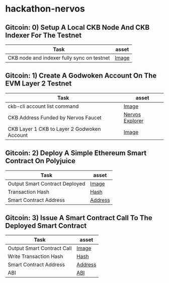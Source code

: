 # hackathon-nervos

## Gitcoin: 0) Setup A Local CKB Node And CKB Indexer For The Testnet

| Task| asset |
| ------------- | ------------- |
| CKB node and indexer fully sync on testnet | [Image](./assets/00-full-sync-node-indexer.png) |


## Gitcoin: 1) Create A Godwoken Account On The EVM Layer 2 Testnet

| Task| asset |
| ------------- | ------------- |
| ckb-cli account list command | [Image](./assets/01-ckb-cli-account-list.png) |
| CKB Address Funded by Nervos Faucet | [Nervos Explorer](https://explorer.nervos.org/aggron/address/ckt1qyqr7j4ca8j6n07uwf0smk3ukytxxrt3ep8sezkvzc) |
| CKB Layer 1 CKB to Layer 2 Godwoken Account | [Image](./assets/01-ckb-transfer-l1-to-l2-godwoken.png) |

## Gitcoin: 2) Deploy A Simple Ethereum Smart Contract On Polyjuice

| Task| asset |
| ------------- | ------------- |
| Output Smart Contract Deployed | [Image](./assets/02-smart-contract-deployed.png) |
| Transaction Hash | [Hash](./assets/02-transaction-hash-smart-contract.txt) |
| Smart Contract Address | [Address](./assets/02-smart-contract-address.txt) |

## Gitcoin: 3) Issue A Smart Contract Call To The Deployed Smart Contract

| Task| asset |
| ------------- | ------------- |
| Output Smart Contract Call | [Image](./assets/03-smart-contract-call.png) |
| Write Transaction Hash | [Hash](./assets/03-write-transaction-hash.txt) |
| Smart Contract Address | [Address](./assets/03-smart-contract-address.txt) |
| ABI | [ABI](./assets/03-abi.json) |

